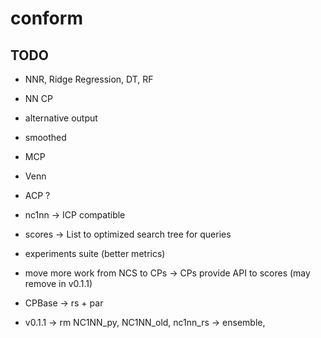 # conform

## TODO

- NNR, Ridge Regression, DT, RF

- NN CP

- alternative output 

- smoothed

- MCP

- Venn

- ACP ?

- nc1nn -> ICP compatible

- scores -> List to optimized search tree for queries

- experiments suite (better metrics)

- move more work from NCS to CPs -> 
    CPs provide API to scores (may remove in v0.1.1)

- CPBase -> rs + par

- v0.1.1 -> rm NC1NN_py, NC1NN_old, nc1nn_rs -> ensemble,
